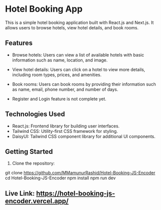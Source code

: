 # Hotel Booking App

This is a simple hotel booking application built with React.js and Next.js. It allows users to browse hotels, view hotel details, and book rooms.

## Features

- Browse hotels: Users can view a list of available hotels with basic information such as name, location, and image.
- View hotel details: Users can click on a hotel to view more details, including room types, prices, and amenities.
- Book rooms: Users can book rooms by providing their information such as name, email, phone number, and number of days.

- Register and Login feature is not complete yet. 


## Technologies Used

- React.js: Frontend library for building user interfaces.
- Tailwind CSS: Utility-first CSS framework for styling.
- DaisyUI: Tailwind CSS component library for additional UI components.

## Getting Started

1. Clone the repository:

git clone https://github.com/MMamunurRashid/Hotel-Booking-JS-Encoder
cd Hotel-Booking-JS-Encoder
npm install
npm run dev

## Live Link: https://hotel-booking-js-encoder.vercel.app/

